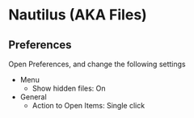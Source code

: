 # Nautilus (AKA Files)

## Preferences

Open Preferences, and change the following settings

- Menu
	- Show hidden files: On
- General
	- Action to Open Items: Single click
